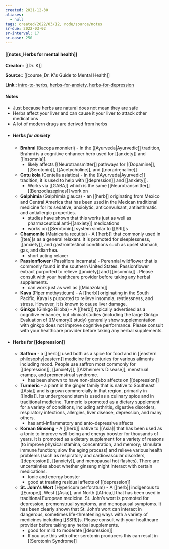 ```yaml
---
created: 2021-12-30 
aliases:
  - null
tags: created/2022/03/12, node/source/notes
sr-due: 2022-03-02
sr-interval: 17
sr-ease: 250
---
```


#### [[notes_Herbs for mental health]]

**Creator**:: [[Dr. K]]
 
**Source**:: [[course_Dr. K's Guide to Mental Health]]

**Link**:: [intro-to-herbs](https://coaching.healthygamer.gg/guide/lessons/intro-to-herbs), [herbs-for-anxiety](https://coaching.healthygamer.gg/guide/lessons/herbs-for-anxiety), [herbs-for-depression](https://coaching.healthygamer.gg/guide/lessons/herbs-for-depression)

#### Notes 
- Just because herbs are natural does not mean they are safe
- Herbs affect your liver and can cause it your liver to attack other medications
- A lot of modern drugs are derived from herbs
- ##### Herbs for anxiety
	- **Brahmi** (Bacopa monnieri) - In the [[Ayurveda|Ayurvedic]] tradition, Brahmi is a cognitive enhancer herb used for [[anxiety]] and [[insomnia]]. 
		- likely affects [[Neurotransmitter]] pathways for [[Dopamine]], [[Serotonin]], [[Acetycholine]], and [[noradrenaline]]
	- **Gotu kola** (Centella asiatica) - In the [[Ayurveda|Ayurvedic]] tradition, it is used to help with [[depression]] and [[anxiety]]. 
		- Works via [[GABA]] which is the same [[Neurotransmitter]] [[Benzodiazepines]] work on
	- **Galphimia** (Galphimia glauca) - an [[herb]] originating from Mexico and Central America that has been used in the Mexican traditional medicine for its sedative, anxiolytic, anticonvulsant, antiasthmatic and antiallergic properties. 
		- studies have shown that this works just as well as pharmaceutical anti-[[anxiety]] medications
		- works on [[Serotonin]] system similar to [[SRI]]s
	- **Chamomile** (Matricaria recutita) - A [[herb]] that commonly used in [[tea]]s as a general relaxant. It is promoted for sleeplessness, [[anxiety]], and gastrointestinal conditions such as upset stomach, gas, and diarrhea. 
		- short acting relaxer
	- **Passionflower** (Passiflora incarnata) - Perennial wildflower that is commonly found in the southern United States. Passionflower extract purported to relieve [[anxiety]] and [[insomnia]] . Please consult with your healthcare provider before taking any herbal supplements.
		- can work just as well as [[Midazolam]]
	- **Kava** (Piper methysticum) - A [[herb]] originating in the South Pacific, Kava is purported to relieve insomnia, restlessness, and stress. However, it is known to cause liver damage. 
	- **Ginkgo** (Ginkgo Biloba) - A [[herb]] typically advertised as a cognitive enhancer, but clinical studies (including the large Ginkgo Evaluation of [[Memory]] study) generally show supplementation with ginkgo does not improve cognitive performance. Please consult with your healthcare provider before taking any herbal supplements.
- #### Herbs for [[depression]]
	- **Saffron** -  a [[herb]] used both as a spice for food and in [[eastern philosophy|eastern]] medicine for centuries for various ailments including mood. People use saffron most commonly for [[depression]], [[anxiety]], [[Alzheimer's Disease]], menstrual cramps, and premenstrual syndrome. 
		- has been shown to have non-placebo affects on [[depression]]
	- **Turmeric** - a plant in the ginger family that is native to Southeast [[Asia]] and is grown commercially in that region, primarily in [[India]]. Its underground stem is used as a culinary spice and in traditional medicine. Turmeric is promoted as a dietary supplement for a variety of conditions, including arthritis, digestive disorders, respiratory infections, allergies, liver disease, depression, and many others. 
		- has anti-inflammatory and anto-depressive affects
	- **Korean Ginseng** - A [[herb]] native to [[Asia]] that has been used as a tonic to improve well-being and energy booster for thousands of years. It is promoted as a dietary supplement for a variety of reasons (to improve physical stamina, concentration, and memory; stimulate immune function; slow the aging process) and relieve various health problems (such as respiratory and cardiovascular disorders, [[depression]], [[anxiety]], and menopausal hot flashes). There are uncertainties about whether ginseng might interact with certain medications. 
		- tonic and energy booster
		- good at treating residual affects of [[depression]]
	- **St. John's Wort** (Hypericum perforatum) -  A [[herb]] indigenous to [[Europe]], West [[Asia]], and North [[Africa]] that has been used in traditional European medicine. St. John’s wort is promoted for depression, premenstrual symptoms, and menopausal symptoms. It has been clearly shown that St. John’s wort can interact in dangerous, sometimes life-threatening ways with a variety of medicines including [[SSRI]]s. Please consult with your healthcare provider before taking any herbal supplements.
		- good for mild to moderate [[depression]]
		- If you use this with other serotonin producers this can result in [[Serotonin Syndrome]]
